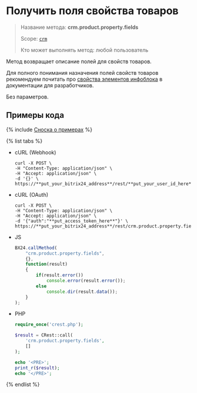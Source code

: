 # Получить поля свойства товаров

> Название метода: **crm.product.property.fields**
>
> Scope: [`crm`](../../../scopes/permissions.md)
>
> Кто может выполнять метод: любой пользователь

Метод возвращает описание полей для свойств товаров.

Для полного понимания назначения полей свойств товаров рекомендуем почитать про [свойства элементов инфоблока](http://dev.1c-bitrix.ru/api_help/iblock/index.php) в документации для разработчиков. 

Без параметров.

## Примеры кода

{% include [Сноска о примерах](../../../../_includes/examples.md) %}

{% list tabs %}

- cURL (Webhook)

    ```http
    curl -X POST \
    -H "Content-Type: application/json" \
    -H "Accept: application/json" \
    -d '{}' \
    https://**put_your_bitrix24_address**/rest/**put_your_user_id_here**/**put_your_webbhook_here**/crm.product.property.fields
   ```

- cURL (OAuth)

    ```http
    curl -X POST \
    -H "Content-Type: application/json" \
    -H "Accept: application/json" \
    -d '{"auth":"**put_access_token_here**"}' \
    https://**put_your_bitrix24_address**/rest/crm.product.property.fields
    ```

- JS

    ```js
    BX24.callMethod(
        "crm.product.property.fields",
        {},
        function(result)
        {
            if(result.error())
                console.error(result.error());
            else
                console.dir(result.data());
        }
    );
    ```

- PHP

    ```php
    require_once('crest.php');

    $result = CRest::call(
        'crm.product.property.fields',
        []
    );

    echo '<PRE>';
    print_r($result);
    echo '</PRE>';
    ```

{% endlist %}
